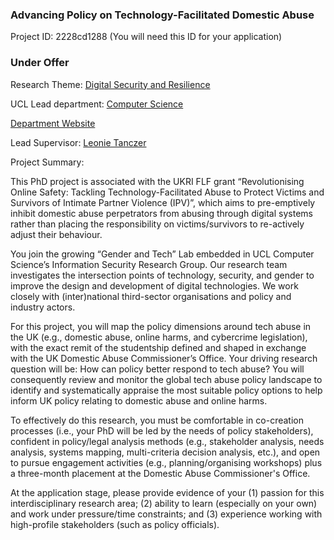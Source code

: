 ### Advancing Policy on Technology-Facilitated Domestic Abuse

Project ID: 2228cd1288
(You will need this ID for your application)

### Under Offer

Research Theme: [Digital Security and Resilience](../themes/digital-security-and-resilience.md)

UCL Lead department: [Computer Science](../departments/computer-science.md)

[Department Website](https://www.ucl.ac.uk/computer-science)

Lead Supervisor: [Leonie Tanczer](https://profiles.ucl.ac.uk/60297)

Project Summary:

This PhD project is associated with the UKRI FLF grant “Revolutionising Online Safety: Tackling Technology-Facilitated Abuse to Protect Victims and Survivors of Intimate Partner Violence (IPV)”, which aims to pre-emptively inhibit domestic abuse perpetrators from abusing through digital systems rather than placing the responsibility on victims/survivors to re-actively adjust their behaviour. 

You join the growing “Gender and Tech” Lab embedded in UCL Computer Science’s Information Security Research Group. Our research team investigates the intersection points of technology, security, and gender to improve the design and development of digital technologies. We work closely with (inter)national third-sector organisations and policy and industry actors.

For this project, you will map the policy dimensions around tech abuse in the UK (e.g., domestic abuse, online harms, and cybercrime legislation), with the exact remit of the studentship defined and shaped in exchange with the UK Domestic Abuse Commissioner’s Office. Your driving research question will be: How can policy better respond to tech abuse? You will consequently review and monitor the global tech abuse policy landscape to identify and systematically appraise the most suitable policy options to help inform UK policy relating to domestic abuse and online harms.

To effectively do this research, you must be comfortable in co-creation processes (i.e., your PhD will be led by the needs of policy stakeholders), confident in policy/legal analysis methods (e.g., stakeholder analysis, needs analysis, systems mapping, multi-criteria decision analysis, etc.), and open to pursue engagement activities (e.g., planning/organising workshops) plus a three-month placement at the Domestic Abuse Commissioner's Office.

At the application stage, please provide evidence of your (1) passion for this interdisciplinary research area; (2) ability to learn (especially on your own) and work under pressure/time constraints; and (3) experience working with high-profile stakeholders (such as policy officials).
